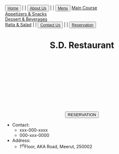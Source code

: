 
<!DOCTYPE html>
<html>
 <head>
  <title>S.D. Restaurant</title>
  <link href="rest.css" rel="stylesheet">
  <style>
  body {
  background-image:url("Restaurant.jpg");
  background-repeat:no-repeat;
  background-position:top left;
  background-size:100% 574px;
  }
 </style>
 </head>
 <body>
  <nav>
   <p class="head">
     <button>
      <a href="Restaurant.html" target="_blank">Home</a>
     </button> |
    | <button>
       <a href="about.html" target="_blank">About Us</a>
      </button> |
    | <span class="dropdown">
       <button class="menu">
        <a href="menu2.html" target="_blank">Menu</a>
       </button>
       <span class="menu-content">
        <a href="maincourse.html">Main Course</a><br>
        <a href="app.html">Appetizers & Snacks</a><br>
        <a href="dessert.html">Dessert & Beverages</a><br>
        <a href="raita.html">Raita & Salad</a>
       </span>
      </span>| 
    | <button>
       <a href="contact.html">Contact Us</a>
      </button> | 
    | <button>
       <a href="reser.html" target="_blank">Reservation</a>
      </button>
   </p>
  </nav>
  <center>
   <h1>S.D. Restaurant</h1>
   <br><br>
   <p style="color:white;">Be happy, Be lively
    <br>
      And <b>Be Foody</b>
   </p>
  </center>
  <br><br><br><br><br>
  <center>
   <a href="reser.html" target="_blank"><input id="res" type="button" value="RESERVATION"></a>
  </center>
  <div class="contact">
   <ul>
    <li>
     Contact:
      <ul>
       <li>xxx-000-xxxx</li>
       <li>000-xxx-0000</li>
      </ul>
    </li>
    <li>Address:
     <ul>
      <li> 1<sup>st</sup>Floor, AKA Road, Meerut, 250002</li>
     </ul>
    </li>
   </ul>
  </div>
 </body>
</html>


